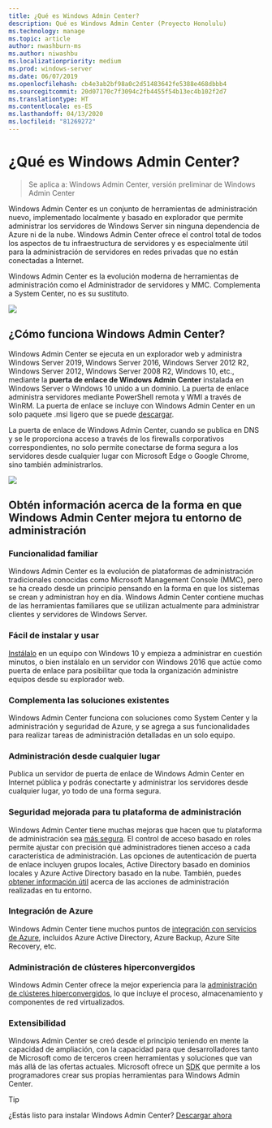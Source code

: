 ```yaml
---
title: ¿Qué es Windows Admin Center?
description: Qué es Windows Admin Center (Proyecto Honolulu)
ms.technology: manage
ms.topic: article
author: nwashburn-ms
ms.author: niwashbu
ms.localizationpriority: medium
ms.prod: windows-server
ms.date: 06/07/2019
ms.openlocfilehash: cb4e3ab2bf98a0c2d51483642fe5388e468dbbb4
ms.sourcegitcommit: 20d07170c7f3094c2fb4455f54b13ec4b102f2d7
ms.translationtype: HT
ms.contentlocale: es-ES
ms.lasthandoff: 04/13/2020
ms.locfileid: "81269272"
---
```

# <a name="what-is-windows-admin-center"></a>¿Qué es Windows Admin Center?

> Se aplica a: Windows Admin Center, versión preliminar de Windows Admin Center

Windows Admin Center es un conjunto de herramientas de administración nuevo, implementado localmente y basado en explorador que permite administrar los servidores de Windows Server sin ninguna dependencia de Azure ni de la nube. Windows Admin Center ofrece el control total de todos los aspectos de tu infraestructura de servidores y es especialmente útil para la administración de servidores en redes privadas que no están conectadas a Internet.

Windows Admin Center es la evolución moderna de herramientas de administración como el Administrador de servidores y MMC. Complementa a System Center, no es su sustituto.

![](../media/wac-complements.png)

## <a name="how-does-windows-admin-center-work"></a>¿Cómo funciona Windows Admin Center?

Windows Admin Center se ejecuta en un explorador web y administra Windows Server 2019, Windows Server 2016, Windows Server 2012 R2, Windows Server 2012, Windows Server 2008 R2, Windows 10, etc., mediante la **puerta de enlace de Windows Admin Center** instalada en Windows Server o Windows 10 unido a un dominio. La puerta de enlace administra servidores mediante PowerShell remota y WMI a través de WinRM. La puerta de enlace se incluye con Windows Admin Center en un solo paquete .msi ligero que se puede [descargar](https://aka.ms/windowsadmincenter).

La puerta de enlace de Windows Admin Center, cuando se publica en DNS y se le proporciona acceso a través de los firewalls corporativos correspondientes, no solo permite conectarse de forma segura a los servidores desde cualquier lugar con Microsoft Edge o Google Chrome, sino también administrarlos.

![](../media/architecture.png)

## <a name="learn-how-windows-admin-center-improves-your-management-environment"></a>Obtén información acerca de la forma en que Windows Admin Center mejora tu entorno de administración

### <a name="familiar-functionality"></a>**Funcionalidad familiar**

Windows Admin Center es la evolución de plataformas de administración tradicionales conocidas como Microsoft Management Console (MMC), pero se ha creado desde un principio pensando en la forma en que los sistemas se crean y administran hoy en día. Windows Admin Center contiene muchas de las herramientas familiares que se utilizan actualmente para administrar clientes y servidores de Windows Server.

### <a name="easy-to-install-and-use"></a>**Fácil de instalar y usar**

[Instálalo](../deploy/install.md) en un equipo con Windows 10 y empieza a administrar en cuestión minutos, o bien instálalo en un servidor con Windows 2016 que actúe como puerta de enlace para posibilitar que toda la organización administre equipos desde su explorador web.

### <a name="complements-existing-solutions"></a>**Complementa las soluciones existentes**

Windows Admin Center funciona con soluciones como System Center y la administración y seguridad de Azure, y se agrega a sus funcionalidades para realizar tareas de administración detalladas en un solo equipo.

### <a name="manage-from-anywhere"></a>**Administración desde cualquier lugar**

Publica un servidor de puerta de enlace de Windows Admin Center en Internet pública y podrás conectarte y administrar los servidores desde cualquier lugar, yo todo de una forma segura.

### <a name="enhanced-security-for-your-management-platform"></a>**Seguridad mejorada para tu plataforma de administración**

Windows Admin Center tiene muchas mejoras que hacen que tu plataforma de administración sea [más segura](../plan/user-access-options.md). El control de acceso basado en roles permite ajustar con precisión qué administradores tienen acceso a cada característica de administración. Las opciones de autenticación de puerta de enlace incluyen grupos locales, Active Directory basado en dominios locales y Azure Active Directory basado en la nube.  También, puedes [obtener información útil](../use/logging.md) acerca de las acciones de administración realizadas en tu entorno.

### <a name="azure-integration"></a>**Integración de Azure**

Windows Admin Center tiene muchos puntos de [integración con servicios de Azure](../plan/azure-integration-options.md), incluidos Azure Active Directory, Azure Backup, Azure Site Recovery, etc.

### <a name="manage-hyper-converged-clusters"></a>**Administración de clústeres hiperconvergidos**

Windows Admin Center ofrece la mejor experiencia para la [administración de clústeres hiperconvergidos](../use/manage-hyper-converged.md), lo que incluye el proceso, almacenamiento y componentes de red virtualizados.

### <a name="extensibility"></a>**Extensibilidad**

Windows Admin Center se creó desde el principio teniendo en mente la capacidad de ampliación, con la capacidad para que desarrolladores tanto de Microsoft como de terceros creen herramientas y soluciones que van más allá de las ofertas actuales. Microsoft ofrece un [SDK](../extend/extensibility-overview.md) que permite a los programadores crear sus propias herramientas para Windows Admin Center.

> [!Tip]
> ¿Estás listo para instalar Windows Admin Center? [Descargar ahora](https://aka.ms/windowsadmincenter)

